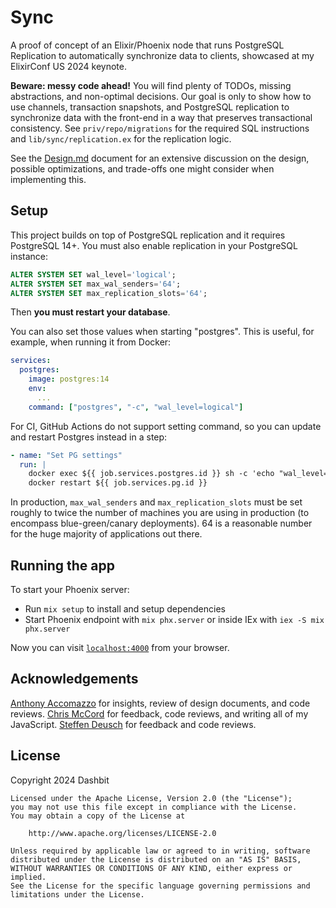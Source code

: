 # Sync

A proof of concept of an Elixir/Phoenix node that runs PostgreSQL Replication to automatically synchronize data to clients, showcased at my ElixirConf US 2024 keynote.

**Beware: messy code ahead!** You will find plenty of TODOs, missing abstractions, and non-optimal decisions. Our goal is only to show how to use channels, transaction snapshots, and PostgreSQL replication to synchronize data with the front-end in a way that preserves transactional consistency. See `priv/repo/migrations` for the required SQL instructions and `lib/sync/replication.ex` for the replication logic.

See the [Design.md](DESIGN.md) document for an extensive discussion on the design, possible optimizations, and trade-offs one might consider when implementing this.

## Setup

This project builds on top of PostgreSQL replication and it requires PostgreSQL 14+. You must also enable replication in your PostgreSQL instance:

```sql
ALTER SYSTEM SET wal_level='logical';
ALTER SYSTEM SET max_wal_senders='64';
ALTER SYSTEM SET max_replication_slots='64';
```

Then **you must restart your database**.

You can also set those values when starting "postgres". This is useful, for example, when running it from Docker:

```yaml
services:
  postgres:
    image: postgres:14
    env:
      ...
    command: ["postgres", "-c", "wal_level=logical"]
```

For CI, GitHub Actions do not support setting command, so you can update and restart Postgres instead in a step:

```yaml
- name: "Set PG settings"
  run: |
    docker exec ${{ job.services.postgres.id }} sh -c 'echo "wal_level=logical" >> /var/lib/postgresql/data/postgresql.conf'
    docker restart ${{ job.services.pg.id }}
```

In production, `max_wal_senders` and `max_replication_slots` must be set roughly to twice the number of machines you are using in production (to encompass blue-green/canary deployments). 64 is a reasonable number for the huge majority of applications out there.

## Running the app

To start your Phoenix server:

  * Run `mix setup` to install and setup dependencies
  * Start Phoenix endpoint with `mix phx.server` or inside IEx with `iex -S mix phx.server`

Now you can visit [`localhost:4000`](http://localhost:4000) from your browser.

## Acknowledgements

[Anthony Accomazzo](https://github.com/acco) for insights, review of design documents, and code reviews. [Chris McCord](https://github.com/chrismccord) for feedback, code reviews, and writing all of my JavaScript. [Steffen Deusch](https://github.com/SteffenDE) for feedback and code reviews.

## License

Copyright 2024 Dashbit

```
Licensed under the Apache License, Version 2.0 (the "License");
you may not use this file except in compliance with the License.
You may obtain a copy of the License at

    http://www.apache.org/licenses/LICENSE-2.0

Unless required by applicable law or agreed to in writing, software
distributed under the License is distributed on an "AS IS" BASIS,
WITHOUT WARRANTIES OR CONDITIONS OF ANY KIND, either express or implied.
See the License for the specific language governing permissions and
limitations under the License.
```
